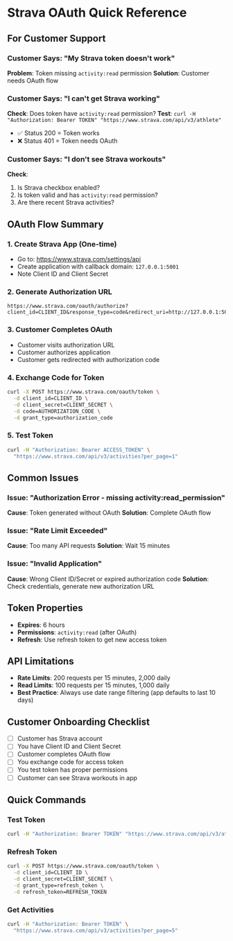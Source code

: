 # Strava OAuth Quick Reference

## For Customer Support

### Customer Says: "My Strava token doesn't work"

**Problem**: Token missing `activity:read` permission
**Solution**: Customer needs OAuth flow

### Customer Says: "I can't get Strava working"

**Check**: Does token have `activity:read` permission?
**Test**: `curl -H "Authorization: Bearer TOKEN" "https://www.strava.com/api/v3/athlete"`
- ✅ Status 200 = Token works
- ❌ Status 401 = Token needs OAuth

### Customer Says: "I don't see Strava workouts"

**Check**: 
1. Is Strava checkbox enabled?
2. Is token valid and has `activity:read` permission?
3. Are there recent Strava activities?

## OAuth Flow Summary

### 1. Create Strava App (One-time)
- Go to: https://www.strava.com/settings/api
- Create application with callback domain: `127.0.0.1:5001`
- Note Client ID and Client Secret

### 2. Generate Authorization URL
```
https://www.strava.com/oauth/authorize?client_id=CLIENT_ID&response_type=code&redirect_uri=http://127.0.0.1:5001&approval_prompt=force&scope=activity:read
```

### 3. Customer Completes OAuth
- Customer visits authorization URL
- Customer authorizes application
- Customer gets redirected with authorization code

### 4. Exchange Code for Token
```bash
curl -X POST https://www.strava.com/oauth/token \
  -d client_id=CLIENT_ID \
  -d client_secret=CLIENT_SECRET \
  -d code=AUTHORIZATION_CODE \
  -d grant_type=authorization_code
```

### 5. Test Token
```bash
curl -H "Authorization: Bearer ACCESS_TOKEN" \
  "https://www.strava.com/api/v3/activities?per_page=1"
```

## Common Issues

### Issue: "Authorization Error - missing activity:read_permission"
**Cause**: Token generated without OAuth
**Solution**: Complete OAuth flow

### Issue: "Rate Limit Exceeded"
**Cause**: Too many API requests
**Solution**: Wait 15 minutes

### Issue: "Invalid Application"
**Cause**: Wrong Client ID/Secret or expired authorization code
**Solution**: Check credentials, generate new authorization URL

## Token Properties

- **Expires**: 6 hours
- **Permissions**: `activity:read` (after OAuth)
- **Refresh**: Use refresh token to get new access token

## API Limitations

- **Rate Limits**: 200 requests per 15 minutes, 2,000 daily
- **Read Limits**: 100 requests per 15 minutes, 1,000 daily
- **Best Practice**: Always use date range filtering (app defaults to last 10 days)

## Customer Onboarding Checklist

- [ ] Customer has Strava account
- [ ] You have Client ID and Client Secret
- [ ] Customer completes OAuth flow
- [ ] You exchange code for access token
- [ ] You test token has proper permissions
- [ ] Customer can see Strava workouts in app

## Quick Commands

### Test Token
```bash
curl -H "Authorization: Bearer TOKEN" "https://www.strava.com/api/v3/athlete"
```

### Refresh Token
```bash
curl -X POST https://www.strava.com/oauth/token \
  -d client_id=CLIENT_ID \
  -d client_secret=CLIENT_SECRET \
  -d grant_type=refresh_token \
  -d refresh_token=REFRESH_TOKEN
```

### Get Activities
```bash
curl -H "Authorization: Bearer TOKEN" \
  "https://www.strava.com/api/v3/activities?per_page=5"
```
